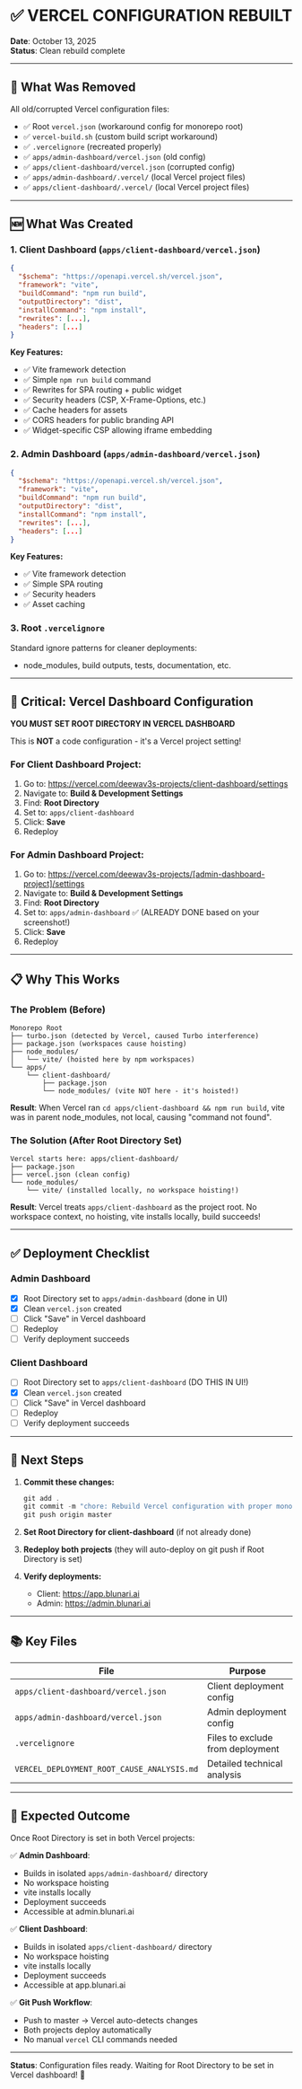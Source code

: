 # ✅ VERCEL CONFIGURATION REBUILT

**Date**: October 13, 2025  
**Status**: Clean rebuild complete

---

## 🧹 What Was Removed

All old/corrupted Vercel configuration files:
- ✅ Root `vercel.json` (workaround config for monorepo root)
- ✅ `vercel-build.sh` (custom build script workaround)
- ✅ `.vercelignore` (recreated properly)
- ✅ `apps/admin-dashboard/vercel.json` (old config)
- ✅ `apps/client-dashboard/vercel.json` (corrupted config)
- ✅ `apps/admin-dashboard/.vercel/` (local Vercel project files)
- ✅ `apps/client-dashboard/.vercel/` (local Vercel project files)

---

## 🆕 What Was Created

### 1. Client Dashboard (`apps/client-dashboard/vercel.json`)

```json
{
  "$schema": "https://openapi.vercel.sh/vercel.json",
  "framework": "vite",
  "buildCommand": "npm run build",
  "outputDirectory": "dist",
  "installCommand": "npm install",
  "rewrites": [...],
  "headers": [...]
}
```

**Key Features:**
- ✅ Vite framework detection
- ✅ Simple `npm run build` command
- ✅ Rewrites for SPA routing + public widget
- ✅ Security headers (CSP, X-Frame-Options, etc.)
- ✅ Cache headers for assets
- ✅ CORS headers for public branding API
- ✅ Widget-specific CSP allowing iframe embedding

### 2. Admin Dashboard (`apps/admin-dashboard/vercel.json`)

```json
{
  "$schema": "https://openapi.vercel.sh/vercel.json",
  "framework": "vite",
  "buildCommand": "npm run build",
  "outputDirectory": "dist",
  "installCommand": "npm install",
  "rewrites": [...],
  "headers": [...]
}
```

**Key Features:**
- ✅ Vite framework detection
- ✅ Simple SPA routing
- ✅ Security headers
- ✅ Asset caching

### 3. Root `.vercelignore`

Standard ignore patterns for cleaner deployments:
- node_modules, build outputs, tests, documentation, etc.

---

## 🎯 Critical: Vercel Dashboard Configuration

**YOU MUST SET ROOT DIRECTORY IN VERCEL DASHBOARD**

This is **NOT** a code configuration - it's a Vercel project setting!

### For Client Dashboard Project:

1. Go to: https://vercel.com/deewav3s-projects/client-dashboard/settings
2. Navigate to: **Build & Development Settings**
3. Find: **Root Directory**
4. Set to: `apps/client-dashboard`
5. Click: **Save**
6. Redeploy

### For Admin Dashboard Project:

1. Go to: https://vercel.com/deewav3s-projects/[admin-dashboard-project]/settings
2. Navigate to: **Build & Development Settings**
3. Find: **Root Directory**
4. Set to: `apps/admin-dashboard` ✅ (ALREADY DONE based on your screenshot!)
5. Click: **Save**
6. Redeploy

---

## 📋 Why This Works

### The Problem (Before)
```
Monorepo Root
├── turbo.json (detected by Vercel, caused Turbo interference)
├── package.json (workspaces cause hoisting)
├── node_modules/
│   └── vite/ (hoisted here by npm workspaces)
└── apps/
    └── client-dashboard/
        ├── package.json
        └── node_modules/ (vite NOT here - it's hoisted!)
```

**Result**: When Vercel ran `cd apps/client-dashboard && npm run build`, vite was in parent node_modules, not local, causing "command not found".

### The Solution (After Root Directory Set)
```
Vercel starts here: apps/client-dashboard/
├── package.json
├── vercel.json (clean config)
└── node_modules/
    └── vite/ (installed locally, no workspace hoisting!)
```

**Result**: Vercel treats `apps/client-dashboard` as the project root. No workspace context, no hoisting, vite installs locally, build succeeds!

---

## ✅ Deployment Checklist

### Admin Dashboard
- [x] Root Directory set to `apps/admin-dashboard` (done in UI)
- [x] Clean `vercel.json` created
- [ ] Click "Save" in Vercel dashboard
- [ ] Redeploy
- [ ] Verify deployment succeeds

### Client Dashboard
- [ ] Root Directory set to `apps/client-dashboard` (DO THIS IN UI!)
- [x] Clean `vercel.json` created
- [ ] Click "Save" in Vercel dashboard
- [ ] Redeploy
- [ ] Verify deployment succeeds

---

## 🚀 Next Steps

1. **Commit these changes:**
   ```powershell
   git add .
   git commit -m "chore: Rebuild Vercel configuration with proper monorepo setup"
   git push origin master
   ```

2. **Set Root Directory for client-dashboard** (if not already done)

3. **Redeploy both projects** (they will auto-deploy on git push if Root Directory is set)

4. **Verify deployments:**
   - Client: https://app.blunari.ai
   - Admin: https://admin.blunari.ai

---

## 📚 Key Files

| File | Purpose |
|------|---------|
| `apps/client-dashboard/vercel.json` | Client deployment config |
| `apps/admin-dashboard/vercel.json` | Admin deployment config |
| `.vercelignore` | Files to exclude from deployment |
| `VERCEL_DEPLOYMENT_ROOT_CAUSE_ANALYSIS.md` | Detailed technical analysis |

---

## 🎉 Expected Outcome

Once Root Directory is set in both Vercel projects:

✅ **Admin Dashboard**:
- Builds in isolated `apps/admin-dashboard/` directory
- No workspace hoisting
- vite installs locally
- Deployment succeeds
- Accessible at admin.blunari.ai

✅ **Client Dashboard**:
- Builds in isolated `apps/client-dashboard/` directory
- No workspace hoisting
- vite installs locally
- Deployment succeeds
- Accessible at app.blunari.ai

✅ **Git Push Workflow**:
- Push to master → Vercel auto-detects changes
- Both projects deploy automatically
- No manual `vercel` CLI commands needed

---

**Status**: Configuration files ready. Waiting for Root Directory to be set in Vercel dashboard! 🎯
